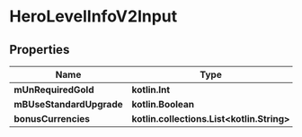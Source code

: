 
# HeroLevelInfoV2Input

## Properties
| Name | Type | Description | Notes |
| ------------ | ------------- | ------------- | ------------- |
| **mUnRequiredGold** | **kotlin.Int** |  |  |
| **mBUseStandardUpgrade** | **kotlin.Boolean** |  |  [optional] |
| **bonusCurrencies** | **kotlin.collections.List&lt;kotlin.String&gt;** |  |  [optional] |



